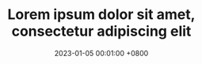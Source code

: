 ---
title:          Lorem ipsum dolor sit amet, consectetur adipiscing elit
date:           2023-01-05 00:01:00 +0800
selected:       false
pub:            "Nature Communications"
pub_date:       "2023"


cover:          assets/images/covers/cover1.jpg
authors:
- Your Name*
- Robert White*
- John Doe
- Charles Green (Stanford)
links:
  Paper: https://www.cell.com
---